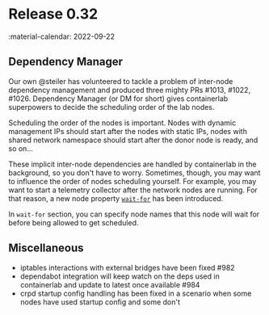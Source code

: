 # Release 0.32

:material-calendar: 2022-09-22

## Dependency Manager

Our own @steiler has volunteered to tackle a problem of inter-node dependency management and produced three mighty PRs #1013, #1022, #1026. Dependency Manager (or DM for short) gives containerlab superpowers to decide the scheduling order of the lab nodes.

Scheduling the order of the nodes is important. Nodes with dynamic management IPs should start after the nodes with static IPs, nodes with shared network namespace should start after the donor node is ready, and so on...

These implicit inter-node dependencies are handled by containerlab in the background, so you don't have to worry. Sometimes, though, you may want to influence the order of nodes scheduling yourself. For example, you may want to start a telemetry collector after the network nodes are running. For that reason, a new node property [`wait-for`](../manual/nodes.md#wait-for) has been introduced.

In `wait-for` section, you can specify node names that this node will wait for before being allowed to get scheduled.

## Miscellaneous

* iptables interactions with external bridges have been fixed #982
* dependabot integration will keep watch on the deps used in containerlab and update to latest once available #984
* crpd startup config handling has been fixed in a scenario when some nodes have used startup config and some don't
